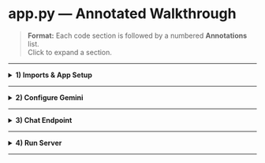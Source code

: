 # app.py — Annotated Walkthrough

> **Format:** Each code section is followed by a numbered **Annotations** list.  
> Click to expand a section.

---

<details>
<summary><strong>1) Imports & App Setup</strong></summary>

```python
from flask import Flask, request, jsonify     # [1]
from flask_cors import CORS                   # [2]
import google.generativeai as genai           # [3]
import os                                     # [4]

app = Flask(__name__) # [5]
CORS(app)             # [6]
```
**Annotations**
1. `Flask` to create the web server, `request` to read POST bodies, `jsonify` to return JSON.
2. Enables cross-origin calls from the frontend dev server (`localhost:5173`).
3. Official Gemini Python SDK.
4. Read environment variables (recommended for API keys).
5. Create a new Flask application.
6. Allow the browser app to call this API across ports.
</details>

---

<details>
<summary><strong>2) Configure Gemini</strong></summary>

```python
API_KEY = os.getenv("GEMINI_API_KEY", "YOUR_API_KEY_HERE")  # [7]
genai.configure(api_key=API_KEY)                            # [8]

model = genai.GenerativeModel('gemini-2.5-flash-preview-05-20') # [9]
```
**Annotations**
7. Prefer environment variable; falls back to placeholder for local dev.
8. Initialize the SDK with your API key.
9. Choose a fast, chat-friendly Gemini model.
</details>

---

<details>
<summary><strong>3) Chat Endpoint</strong></summary>

```python
@app.route('/chat', methods=['POST'])  # [10]
def chat():
    if not request.json or 'message' not in request.json:  # [11]
        return jsonify({'error': 'Invalid request, "message" field is required.'}), 400

    user_message = request.json.get('message')             # [12]
    print(f"Received message: {user_message}")             # [13]

    try:
        response = model.generate_content(user_message)    # [14]

        if response.text:                                  # [15]
            chatbot_response = response.text
            print(f"Sending response: {chatbot_response}") # [16]
            return jsonify({'response': chatbot_response}) # [17]
        else:
            return jsonify({'response': 'Sorry, I could not generate a response.'}) # [18]

    except Exception as e:
        print(f"An error occurred: {e}")                   # [19]
        return jsonify({'error': 'An error occurred while processing the request.'}), 500
```
**Annotations**
10. Receives chat messages via POST.
11. Validates the payload and returns a clear 400 on malformed input.
12. Extract user’s text.
13. Server-side log for debugging.
14. Send content to Gemini and get a reply.
15. Guard: some SDK responses may lack `.text`.
16. Log the outgoing answer.
17. Return successful JSON payload.
18. Fallback response if the model produced no text.
19. Catch and log any errors; return 500 with a safe message.
</details>

---

<details>
<summary><strong>4) Run Server</strong></summary>

```python
if __name__ == '__main__':                     # [20]
    app.run(host='0.0.0.0', port=5001, debug=True)  # [21]
```
**Annotations**
20. Only run the dev server when executing this file directly.
21. Bind to all interfaces (useful in containers) and pick **5001**.
</details>

---


